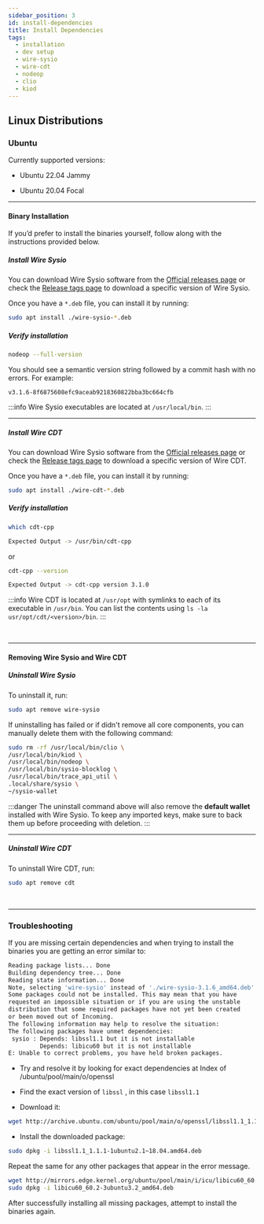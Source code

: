 ```yaml
---
sidebar_position: 3
id: install-dependencies
title: Install Dependencies
tags:
  - installation 
  - dev setup
  - wire-sysio
  - wire-cdt
  - nodeop
  - clio
  - kiod
---
```


## Linux Distributions

### Ubuntu

Currently supported versions:

- Ubuntu 22.04 Jammy

- Ubuntu 20.04 Focal

***

#### Binary Installation

If you’d prefer to install the binaries yourself, follow along with the instructions provided below.

##### Install Wire Sysio

You can download Wire Sysio software from the [Official releases page](https://github.com/Wire-Network/wire-sysio/releases) or check the [Release tags page](https://github.com/Wire-Network/wire-sysio/tags) to download a specific version of Wire Sysio.

Once you have a `*.deb` file, you can install it by running:

```sh
sudo apt install ./wire-sysio-*.deb
```

##### Verify installation

```sh
nodeop --full-version
```

You should see a semantic version string followed by a commit hash with no errors. For example:

```console
v3.1.6-8f6875608efc9aceab9218360822bba3bc664cfb
```

:::info
Wire Sysio executables are located at `/usr/local/bin`.
:::
***

##### Install Wire CDT

You can download Wire Sysio software from the [Official releases page](https://github.com/Wire-Network/wire-cdt/releases) or check the [Release tags page](https://github.com/Wire-Network/wire-cdt/tags) to download a specific version of Wire CDT.

Once you have a `*.deb` file, you can install it by running:

```sh
sudo apt install ./wire-cdt-*.deb
```

##### Verify installation

```sh
which cdt-cpp

Expected Output -> /usr/bin/cdt-cpp
```

or

```sh
cdt-cpp --version

Expected Output -> cdt-cpp version 3.1.0
```

:::info
Wire CDT is located at `/usr/opt` with symlinks to each of its executable in `/usr/bin`. You can list the contents using `ls -la usr/opt/cdt/<version>/bin`.
:::

&nbsp;

***

#### Removing Wire Sysio and Wire CDT

##### Uninstall Wire Sysio

To uninstall it, run:

```sh
sudo apt remove wire-sysio
```

If uninstalling has failed or if didn't remove all core components, you can manually delete them with the following command:

```sh
sudo rm -rf /usr/local/bin/clio \
/usr/local/bin/kiod \
/usr/local/bin/nodeop \
/usr/local/bin/sysio-blocklog \
/usr/local/bin/trace_api_util \
.local/share/sysio \
~/sysio-wallet
```

:::danger
The uninstall command above will also remove the **default wallet** installed with Wire Sysio. To keep any imported keys, make sure to back them up before proceeding with deletion.
:::
***

##### Uninstall Wire CDT

To uninstall Wire CDT, run:

```bash
sudo apt remove cdt
```

&nbsp;

***

### Troubleshooting

If you are missing certain dependencies and when trying to install the binaries you are getting an error similar to:

```bash
Reading package lists... Done
Building dependency tree... Done
Reading state information... Done
Note, selecting 'wire-sysio' instead of './wire-sysio-3.1.6_amd64.deb'
Some packages could not be installed. This may mean that you have
requested an impossible situation or if you are using the unstable
distribution that some required packages have not yet been created
or been moved out of Incoming.
The following information may help to resolve the situation:
The following packages have unmet dependencies:
 sysio : Depends: libssl1.1 but it is not installable
         Depends: libicu60 but it is not installable
E: Unable to correct problems, you have held broken packages.
```

- Try and resolve it by looking for exact dependencies at Index of /ubuntu/pool/main/o/openssl

- Find the exact version of `libssl` , in this case `libssl1.1`

- Download it:

``` bash
wget http://archive.ubuntu.com/ubuntu/pool/main/o/openssl/libssl1.1_1.1.1-1ubuntu2.1\~18.04.amd64.deb
```

- Install the downloaded package:

```bash
sudo dpkg -i libssl1.1_1.1.1-1ubuntu2.1~18.04.amd64.deb
```

Repeat the same for any other packages that appear in the error message.

```bash
wget http://mirrors.edge.kernel.org/ubuntu/pool/main/i/icu/libicu60_60.2-3ubuntu3.1_amd64.deb
sudo dpkg -i libicu60_60.2-3ubuntu3.2_amd64.deb
```

After successfully installing all missing packages, attempt to install the binaries again.
